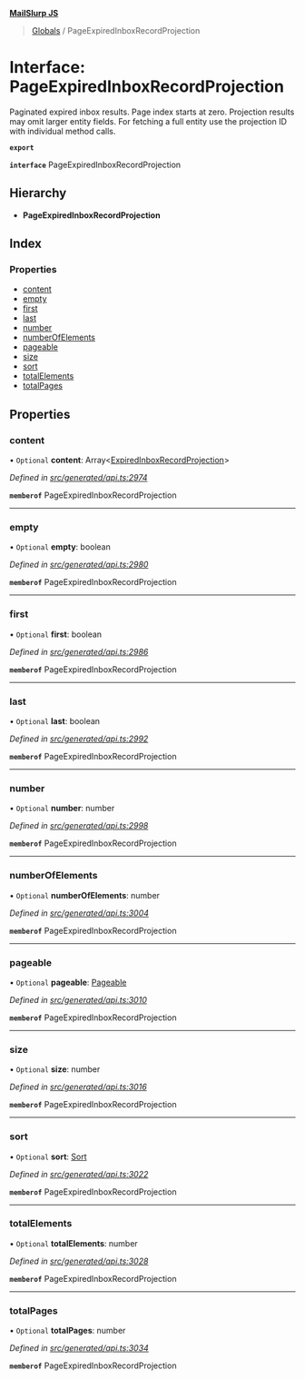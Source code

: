 **[MailSlurp JS](../README.md)**

> [Globals](../README.md) / PageExpiredInboxRecordProjection

# Interface: PageExpiredInboxRecordProjection

Paginated expired inbox results. Page index starts at zero. Projection results may omit larger entity fields. For fetching a full entity use the projection ID with individual method calls.

**`export`** 

**`interface`** PageExpiredInboxRecordProjection

## Hierarchy

* **PageExpiredInboxRecordProjection**

## Index

### Properties

* [content](pageexpiredinboxrecordprojection.md#content)
* [empty](pageexpiredinboxrecordprojection.md#empty)
* [first](pageexpiredinboxrecordprojection.md#first)
* [last](pageexpiredinboxrecordprojection.md#last)
* [number](pageexpiredinboxrecordprojection.md#number)
* [numberOfElements](pageexpiredinboxrecordprojection.md#numberofelements)
* [pageable](pageexpiredinboxrecordprojection.md#pageable)
* [size](pageexpiredinboxrecordprojection.md#size)
* [sort](pageexpiredinboxrecordprojection.md#sort)
* [totalElements](pageexpiredinboxrecordprojection.md#totalelements)
* [totalPages](pageexpiredinboxrecordprojection.md#totalpages)

## Properties

### content

• `Optional` **content**: Array\<[ExpiredInboxRecordProjection](expiredinboxrecordprojection.md)>

*Defined in [src/generated/api.ts:2974](https://github.com/mailslurp/mailslurp-client/blob/751f7bb/src/generated/api.ts#L2974)*

**`memberof`** PageExpiredInboxRecordProjection

___

### empty

• `Optional` **empty**: boolean

*Defined in [src/generated/api.ts:2980](https://github.com/mailslurp/mailslurp-client/blob/751f7bb/src/generated/api.ts#L2980)*

**`memberof`** PageExpiredInboxRecordProjection

___

### first

• `Optional` **first**: boolean

*Defined in [src/generated/api.ts:2986](https://github.com/mailslurp/mailslurp-client/blob/751f7bb/src/generated/api.ts#L2986)*

**`memberof`** PageExpiredInboxRecordProjection

___

### last

• `Optional` **last**: boolean

*Defined in [src/generated/api.ts:2992](https://github.com/mailslurp/mailslurp-client/blob/751f7bb/src/generated/api.ts#L2992)*

**`memberof`** PageExpiredInboxRecordProjection

___

### number

• `Optional` **number**: number

*Defined in [src/generated/api.ts:2998](https://github.com/mailslurp/mailslurp-client/blob/751f7bb/src/generated/api.ts#L2998)*

**`memberof`** PageExpiredInboxRecordProjection

___

### numberOfElements

• `Optional` **numberOfElements**: number

*Defined in [src/generated/api.ts:3004](https://github.com/mailslurp/mailslurp-client/blob/751f7bb/src/generated/api.ts#L3004)*

**`memberof`** PageExpiredInboxRecordProjection

___

### pageable

• `Optional` **pageable**: [Pageable](pageable.md)

*Defined in [src/generated/api.ts:3010](https://github.com/mailslurp/mailslurp-client/blob/751f7bb/src/generated/api.ts#L3010)*

**`memberof`** PageExpiredInboxRecordProjection

___

### size

• `Optional` **size**: number

*Defined in [src/generated/api.ts:3016](https://github.com/mailslurp/mailslurp-client/blob/751f7bb/src/generated/api.ts#L3016)*

**`memberof`** PageExpiredInboxRecordProjection

___

### sort

• `Optional` **sort**: [Sort](sort.md)

*Defined in [src/generated/api.ts:3022](https://github.com/mailslurp/mailslurp-client/blob/751f7bb/src/generated/api.ts#L3022)*

**`memberof`** PageExpiredInboxRecordProjection

___

### totalElements

• `Optional` **totalElements**: number

*Defined in [src/generated/api.ts:3028](https://github.com/mailslurp/mailslurp-client/blob/751f7bb/src/generated/api.ts#L3028)*

**`memberof`** PageExpiredInboxRecordProjection

___

### totalPages

• `Optional` **totalPages**: number

*Defined in [src/generated/api.ts:3034](https://github.com/mailslurp/mailslurp-client/blob/751f7bb/src/generated/api.ts#L3034)*

**`memberof`** PageExpiredInboxRecordProjection
